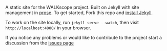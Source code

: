 A static site for the WALKscope project. Built on Jekyll  with
site management in [prose](http://prose.io). To get started, Fork this repo and [install Jekyll](http://jekyllrb.com/docs/installation).

To work on the site locally, run `jekyll serve --watch`, then visit `http://localhost:4000/` in your browser.

If you notice any problems or would like to contribute to the project start a discussion from the [issues page](https://github.com/localdata/walkscope/issues)
